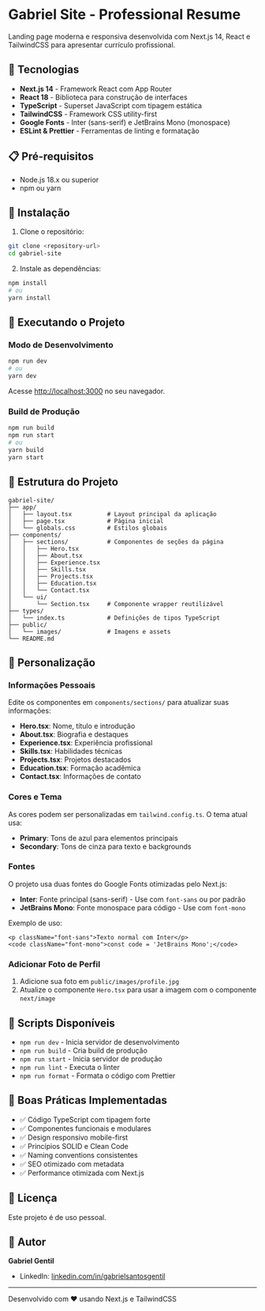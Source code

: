 # Gabriel Site - Professional Resume

Landing page moderna e responsiva desenvolvida com Next.js 14, React e TailwindCSS para apresentar currículo profissional.

## 🚀 Tecnologias

- **Next.js 14** - Framework React com App Router
- **React 18** - Biblioteca para construção de interfaces
- **TypeScript** - Superset JavaScript com tipagem estática
- **TailwindCSS** - Framework CSS utility-first
- **Google Fonts** - Inter (sans-serif) e JetBrains Mono (monospace)
- **ESLint & Prettier** - Ferramentas de linting e formatação

## 📋 Pré-requisitos

- Node.js 18.x ou superior
- npm ou yarn

## 🔧 Instalação

1. Clone o repositório:
```bash
git clone <repository-url>
cd gabriel-site
```

2. Instale as dependências:
```bash
npm install
# ou
yarn install
```

## 🏃 Executando o Projeto

### Modo de Desenvolvimento

```bash
npm run dev
# ou
yarn dev
```

Acesse [http://localhost:3000](http://localhost:3000) no seu navegador.

### Build de Produção

```bash
npm run build
npm run start
# ou
yarn build
yarn start
```

## 📁 Estrutura do Projeto

```
gabriel-site/
├── app/
│   ├── layout.tsx          # Layout principal da aplicação
│   ├── page.tsx            # Página inicial
│   └── globals.css         # Estilos globais
├── components/
│   ├── sections/           # Componentes de seções da página
│   │   ├── Hero.tsx
│   │   ├── About.tsx
│   │   ├── Experience.tsx
│   │   ├── Skills.tsx
│   │   ├── Projects.tsx
│   │   ├── Education.tsx
│   │   └── Contact.tsx
│   └── ui/
│       └── Section.tsx     # Componente wrapper reutilizável
├── types/
│   └── index.ts            # Definições de tipos TypeScript
├── public/
│   └── images/             # Imagens e assets
└── README.md
```

## 🎨 Personalização

### Informações Pessoais

Edite os componentes em `components/sections/` para atualizar suas informações:

- **Hero.tsx**: Nome, título e introdução
- **About.tsx**: Biografia e destaques
- **Experience.tsx**: Experiência profissional
- **Skills.tsx**: Habilidades técnicas
- **Projects.tsx**: Projetos destacados
- **Education.tsx**: Formação acadêmica
- **Contact.tsx**: Informações de contato

### Cores e Tema

As cores podem ser personalizadas em `tailwind.config.ts`. O tema atual usa:

- **Primary**: Tons de azul para elementos principais
- **Secondary**: Tons de cinza para texto e backgrounds

### Fontes

O projeto usa duas fontes do Google Fonts otimizadas pelo Next.js:

- **Inter**: Fonte principal (sans-serif) - Use com `font-sans` ou por padrão
- **JetBrains Mono**: Fonte monospace para código - Use com `font-mono`

Exemplo de uso:
```tsx
<p className="font-sans">Texto normal com Inter</p>
<code className="font-mono">const code = 'JetBrains Mono';</code>
```

### Adicionar Foto de Perfil

1. Adicione sua foto em `public/images/profile.jpg`
2. Atualize o componente `Hero.tsx` para usar a imagem com o componente `next/image`

## 🧪 Scripts Disponíveis

- `npm run dev` - Inicia servidor de desenvolvimento
- `npm run build` - Cria build de produção
- `npm run start` - Inicia servidor de produção
- `npm run lint` - Executa o linter
- `npm run format` - Formata o código com Prettier

## 📝 Boas Práticas Implementadas

- ✅ Código TypeScript com tipagem forte
- ✅ Componentes funcionais e modulares
- ✅ Design responsivo mobile-first
- ✅ Princípios SOLID e Clean Code
- ✅ Naming conventions consistentes
- ✅ SEO otimizado com metadata
- ✅ Performance otimizada com Next.js

## 📄 Licença

Este projeto é de uso pessoal.

## 👤 Autor

**Gabriel Gentil**

- LinkedIn: [linkedin.com/in/gabrielsantosgentil](https://linkedin.com/in/gabrielsantosgentil)

---

Desenvolvido com ❤️ usando Next.js e TailwindCSS

